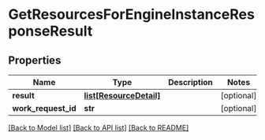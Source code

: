 # GetResourcesForEngineInstanceResponseResult

## Properties
Name | Type | Description | Notes
------------ | ------------- | ------------- | -------------
**result** | [**list[ResourceDetail]**](ResourceDetail.md) |  | [optional] 
**work_request_id** | **str** |  | [optional] 

[[Back to Model list]](../README.md#documentation-for-models) [[Back to API list]](../README.md#documentation-for-api-endpoints) [[Back to README]](../README.md)


